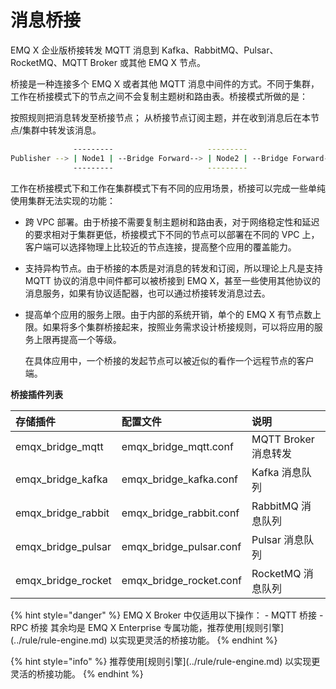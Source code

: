 # 消息桥接

EMQ X 企业版桥接转发 MQTT 消息到 Kafka、RabbitMQ、Pulsar、RocketMQ、MQTT Broker 或其他 EMQ X 节点。

桥接是一种连接多个 EMQ X 或者其他 MQTT 消息中间件的方式。不同于集群，工作在桥接模式下的节点之间不会复制主题树和路由表。桥接模式所做的是：

按照规则把消息转发至桥接节点； 从桥接节点订阅主题，并在收到消息后在本节点/集群中转发该消息。

```bash
              ---------                     ---------                     ---------
Publisher --> | Node1 | --Bridge Forward--> | Node2 | --Bridge Forward--> | Node3 | --> Subscriber
              ---------                     ---------                     ---------
```

工作在桥接模式下和工作在集群模式下有不同的应用场景，桥接可以完成一些单纯使用集群无法实现的功能：

* 跨 VPC 部署。由于桥接不需要复制主题树和路由表，对于网络稳定性和延迟的要求相对于集群更低，桥接模式下不同的节点可以部署在不同的 VPC 上，客户端可以选择物理上比较近的节点连接，提高整个应用的覆盖能力。
* 支持异构节点。由于桥接的本质是对消息的转发和订阅，所以理论上凡是支持 MQTT 协议的消息中间件都可以被桥接到 EMQ X，甚至一些使用其他协议的消息服务，如果有协议适配器，也可以通过桥接转发消息过去。
* 提高单个应用的服务上限。由于内部的系统开销，单个的 EMQ X 有节点数上限。如果将多个集群桥接起来，按照业务需求设计桥接规则，可以将应用的服务上限再提高一个等级。

  在具体应用中，一个桥接的发起节点可以被近似的看作一个远程节点的客户端。

**桥接插件列表**

| 存储插件 | 配置文件 | 说明 |
| :--- | :--- | :--- |
| emqx\_bridge\_mqtt | emqx\_bridge\_mqtt.conf | MQTT Broker 消息转发 |
| emqx\_bridge\_kafka | emqx\_bridge\_kafka.conf | Kafka 消息队列 |
| emqx\_bridge\_rabbit | emqx\_bridge\_rabbit.conf | RabbitMQ 消息队列 |
| emqx\_bridge\_pulsar | emqx\_bridge\_pulsar.conf | Pulsar 消息队列 |
| emqx\_bridge\_rocket | emqx\_bridge\_rocket.conf | RocketMQ 消息队列 |

 {% hint style="danger" %} EMQ X Broker 中仅适用以下操作： - MQTT 桥接 - RPC 桥接 其余均是 EMQ X Enterprise 专属功能，推荐使用\[规则引擎\]\(../rule/rule-engine.md\) 以实现更灵活的桥接功能。 {% endhint %}

 {% hint style="info" %} 推荐使用\[规则引擎\]\(../rule/rule-engine.md\) 以实现更灵活的桥接功能。 {% endhint %}

